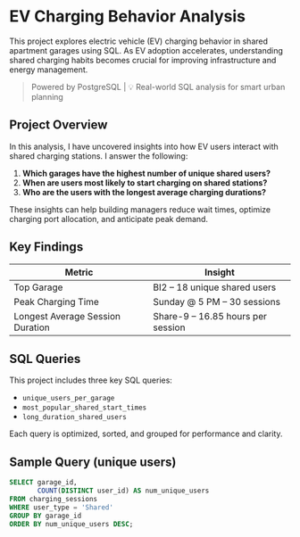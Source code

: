 # EV Charging Behavior Analysis

This project explores electric vehicle (EV) charging behavior in shared apartment garages using SQL. As EV adoption accelerates, understanding shared charging habits becomes crucial for improving infrastructure and energy management.

>  Powered by PostgreSQL | 💡 Real-world SQL analysis for smart urban planning


##  Project Overview

In this analysis, I have uncovered insights into how EV users interact with shared charging stations. I answer the following:

1. **Which garages have the highest number of unique shared users?**  
2. **When are users most likely to start charging on shared stations?**  
3. **Who are the users with the longest average charging durations?**  

These insights can help building managers reduce wait times, optimize charging port allocation, and anticipate peak demand.


## Key Findings

| Metric                              | Insight                                             |
|------------------------------------|-----------------------------------------------------|
| Top Garage                         | BI2 – 18 unique shared users                        |
| Peak Charging Time                 | Sunday @ 5 PM – 30 sessions                        |
| Longest Average Session Duration   | Share-9 – 16.85 hours per session                  |


## SQL Queries

This project includes three key SQL queries:

- `unique_users_per_garage`  
- `most_popular_shared_start_times`  
- `long_duration_shared_users`

Each query is optimized, sorted, and grouped for performance and clarity.


##  Sample Query (unique users)

```sql
SELECT garage_id, 
       COUNT(DISTINCT user_id) AS num_unique_users
FROM charging_sessions
WHERE user_type = 'Shared'
GROUP BY garage_id
ORDER BY num_unique_users DESC;
